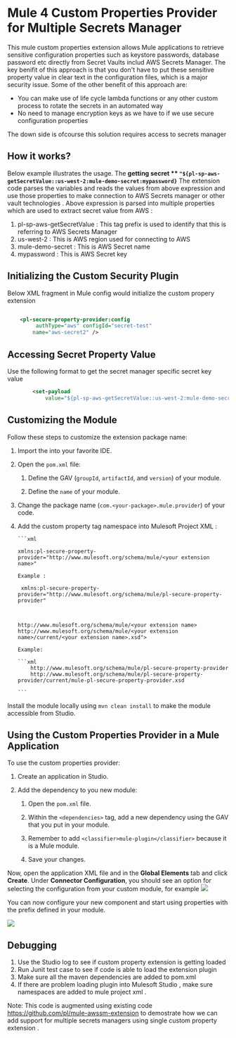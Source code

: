 # Mule 4 Custom Properties Provider for Multiple Secrets Manager

This mule custom properties extension allows Mule applications to retrieve sensitive configuration properties such as keystore passwords, database password etc directly from Secret Vaults includ AWS Secrets Manager. The key benifit of this approach is that you don't have to put these sensitive property value in clear text in the configuration files, which is a major security issue. Some of the other benefit of this approach are:
-  You can make use of life cycle lambda functions or any other custom process to rotate the secrets in an automated way
- No need to manage encryption keys as we have to if we use secure configuration properties

The down side is ofcourse this solution requires access to secrets manager 

## How it works?
Below example illustrates the usage. 
The **getting secret ** ```"${pl-sp-aws-getSecretValue::us-west-2:mule-demo-secret:mypassword}```**  The extension code parses the variables and reads the values from above expression and use those properties to make connection to AWS Secrets manager or other vault technologies . 
Above expression is parsed into multiple properties which are used to extract secret value from AWS :
  1. pl-sp-aws-getSecretValue : This tag prefix is used to identify that this is referring to AWS Secrets Manager 
  2. us-west-2				  : This is AWS region used for connecting to AWS 
  3. mule-demo-secret		  : This is AWS Secret name 
  4. mypassword				  : This is AWS Secret key 

## Initializing the Custom Security Plugin
Below XML fragment in Mule config would initialize the custom propery extension 

```xml

	<pl-secure-property-provider:config
		 authType="aws" configId="secret-test"
		name="aws-secret2" />

```
## Accessing Secret Property Value 
Use the following format to get the secret manager specific secret key value

```xml
		<set-payload
			value="${pl-sp-aws-getSecretValue::us-west-2:mule-demo-secret:mypassword}" />
```

## Customizing the Module
Follow these steps to customize the extension package name:
1.  Import the   into your favorite IDE. 
2.  Open the  `pom.xml`  file:
    
    1.  Define the GAV (`groupId`,  `artifactId`, and  `version`) of your module.
        
    2.  Define the  `name`  of your module.

3.  Change the package name (`com.<your-package>.mule.provider`) of your code.
    
4.  Add the custom property tag namespace into Mulesoft Project XML :

        ```xml
        
        xmlns:pl-secure-property-provider="http://www.mulesoft.org/schema/mule/<your extension name>"
		
		Example : 
		
		 xmlns:pl-secure-property-provider="http://www.mulesoft.org/schema/mule/pl-secure-property-provider" 
		
		

		http://www.mulesoft.org/schema/mule/<your extension name> 
		http://www.mulesoft.org/schema/mule/<your extension name>/current/<your extension name>.xsd">
		
		Example:

		```xml
			http://www.mulesoft.org/schema/mule/pl-secure-property-provider 
			http://www.mulesoft.org/schema/mule/pl-secure-property-provider/current/mule-pl-secure-property-provider.xsd

		```


Install the module locally using  `mvn clean install`  to make the module accessible from Studio.

## Using the Custom Properties Provider in a Mule Application

To use the custom properties provider:

1.  Create an application in Studio.
    
2.  Add the dependency to you new module:
    
    1.  Open the  `pom.xml`  file.
        
    2.  Within the  `<dependencies>`  tag, add a new dependency using the GAV that you put in your module.
        
    3.  Remember to add  `<classifier>mule-plugin</classifier>`  because it is a Mule module.
        
    4.  Save your changes.      

Now, open the application XML file and in the  **Global Elements**  tab and click  **Create**. Under  **Connector Configuration**, you should see an option for selecting the configuration from your custom module, for example
![](https://github.com/pl/mule-aws-extension/blob/v1.0.0/images/globalelement.PNG)

You can now configure your new component and start using properties with the prefix defined in your module.

![](https://github.com/pl/mule-aws-extension/blob/v1.0.0/images/config.PNG)

## Debugging

1. Use the Studio log to see if custom property extension is getting loaded 
2. Run Junit test case to see if code is able to load the extension plugin 
3. Make sure all the maven dependencies are added to pom.xml
4. If there are problem loading plugin into Mulesoft Studio , make sure namespaces are added to mule project xml .

Note: This code is augmented using existing code https://github.com/pl/mule-awssm-extension to demostrate how we can add support for multiple secrets managers using single custom property extension . 
